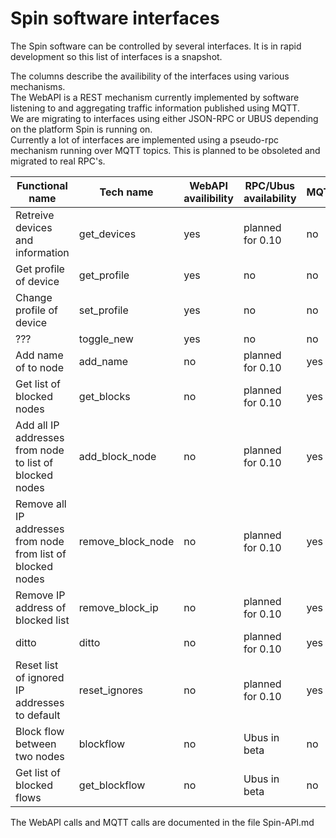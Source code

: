 # Spin software interfaces
The Spin software can be controlled by several interfaces. It is in rapid development so this list of interfaces is a snapshot.

The columns describe the availibility of the interfaces using various mechanisms.   
The WebAPI is a REST mechanism currently implemented by software listening to and aggregating traffic information published using MQTT.  
We are migrating to interfaces using either JSON-RPC or UBUS depending on the platform Spin is running on.  
Currently a lot of interfaces are implemented using a pseudo-rpc mechanism running over MQTT topics. This is planned to be obsoleted and migrated to real RPC's.  


Functional name | Tech name | WebAPI availibility | RPC/Ubus availability | MQTT
--- | --- | --- | --- | ---
Retreive devices and information | get_devices | yes | planned for 0.10 | no
Get profile of device | get_profile | yes | no | no
Change profile of device | set_profile | yes | no | no
??? | toggle_new | yes | no | no
Add name of to node | add_name | no | planned for 0.10 | yes
Get list of blocked nodes | get_blocks | no | planned for 0.10 | yes
Add all IP addresses from node to list of blocked nodes | add_block_node | no | planned for 0.10 | yes
Remove all IP addresses from node from list of blocked nodes | remove_block_node | no | planned for 0.10 | yes
Remove IP address of blocked list | remove_block_ip | no | planned for 0.10 | yes
ditto | ditto | no | planned for 0.10 | yes
Reset list of ignored IP addresses to default | reset_ignores | no | planned for 0.10| yes
Block flow between two nodes | blockflow | no | Ubus in beta | no
Get list of blocked flows | get_blockflow | no | Ubus in beta| no

The WebAPI calls and MQTT calls  are documented in the file Spin-API.md
